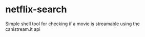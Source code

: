 # netflix-search
Simple shell tool for checking if a movie is streamable using the canistream.it api
